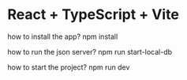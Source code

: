 # React + TypeScript + Vite

how to install the app?
npm install

how to run the json server?
npm run start-local-db

how to start the project?
npm run dev